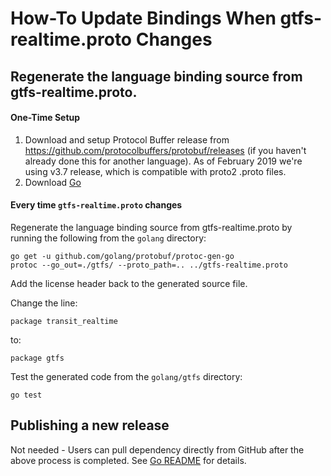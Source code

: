 # How-To Update Bindings When gtfs-realtime.proto Changes

## Regenerate the language binding source from gtfs-realtime.proto.

#### One-Time Setup

1. Download and setup Protocol Buffer release from https://github.com/protocolbuffers/protobuf/releases (if you haven't already done this for another language).  As of February 2019 we're using v3.7 release, which is compatible with proto2 .proto files.
1. Download [Go](https://golang.org/dl/)

#### Every time `gtfs-realtime.proto` changes

Regenerate the language binding source from gtfs-realtime.proto by running the following from the `golang` directory:

```
go get -u github.com/golang/protobuf/protoc-gen-go
protoc --go_out=./gtfs/ --proto_path=.. ../gtfs-realtime.proto
```

Add the license header back to the generated source file.

Change the line:
```golang
package transit_realtime
```

to:

```golang
package gtfs
```

Test the generated code from the `golang/gtfs` directory:

```
go test
````

## Publishing a new release

Not needed - Users can pull dependency directly from GitHub after the above process is completed. See [Go README](/golang/README.md) for details.